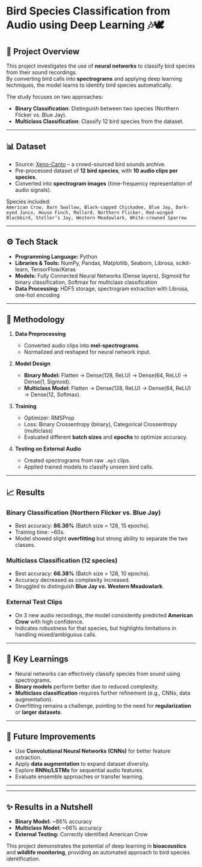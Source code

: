 # Bird Species Classification from Audio using Deep Learning 🎶🕊️

## 📌 Project Overview
This project investigates the use of **neural networks** to classify bird species from their sound recordings.  
By converting bird calls into **spectrograms** and applying deep learning techniques, the model learns to identify bird species automatically.  

The study focuses on two approaches:
- **Binary Classification**: Distinguish between two species (Northern Flicker vs. Blue Jay).
- **Multiclass Classification**: Classify 12 bird species from the dataset.

---

## 📊 Dataset
- Source: [Xeno-Canto](https://www.xeno-canto.org/) – a crowd-sourced bird sounds archive.  
- Pre-processed dataset of **12 bird species**, with **10 audio clips per species**.  
- Converted into **spectrogram images** (time-frequency representation of audio signals).  

Species included:  
`American Crow, Barn Swallow, Black-capped Chickadee, Blue Jay, Dark-eyed Junco, House Finch, Mallard, Northern Flicker, Red-winged Blackbird, Steller’s Jay, Western Meadowlark, White-crowned Sparrow`

---

## ⚙️ Tech Stack
- **Programming Language:** Python  
- **Libraries & Tools:** NumPy, Pandas, Matplotlib, Seaborn, Librosa, scikit-learn, TensorFlow/Keras  
- **Models:** Fully Connected Neural Networks (Dense layers), Sigmoid for binary classification, Softmax for multiclass classification  
- **Data Processing:** HDF5 storage, spectrogram extraction with Librosa, one-hot encoding  

---

## 🚀 Methodology
1. **Data Preprocessing**
   - Converted audio clips into **mel-spectrograms**.
   - Normalized and reshaped for neural network input.  

2. **Model Design**
   - **Binary Model:** Flatten → Dense(128, ReLU) → Dense(64, ReLU) → Dense(1, Sigmoid).  
   - **Multiclass Model:** Flatten → Dense(128, ReLU) → Dense(64, ReLU) → Dense(12, Softmax).  

3. **Training**
   - Optimizer: RMSProp  
   - Loss: Binary Crossentropy (binary), Categorical Crossentropy (multiclass)  
   - Evaluated different **batch sizes** and **epochs** to optimize accuracy.  

4. **Testing on External Audio**
   - Created spectrograms from raw `.mp3` clips.  
   - Applied trained models to classify unseen bird calls.  

---

## 📈 Results

### Binary Classification (Northern Flicker vs. Blue Jay)
- Best accuracy: **86.36%** (Batch size = 128, 15 epochs).  
- Training time: ~60s.  
- Model showed slight **overfitting** but strong ability to separate the two classes.  

### Multiclass Classification (12 species)
- Best accuracy: **66.38%** (Batch size = 128, 10 epochs).  
- Accuracy decreased as complexity increased.  
- Struggled to distinguish **Blue Jay vs. Western Meadowlark**.  

### External Test Clips
- On 3 new audio recordings, the model consistently predicted **American Crow** with high confidence.  
- Indicates robustness for that species, but highlights limitations in handling mixed/ambiguous calls.  

---

## 📌 Key Learnings
- Neural networks can effectively classify species from sound using spectrograms.  
- **Binary models** perform better due to reduced complexity.  
- **Multiclass classification** requires further refinement (e.g., CNNs, data augmentation).  
- Overfitting remains a challenge, pointing to the need for **regularization** or **larger datasets**.  

---

## 🔮 Future Improvements
- Use **Convolutional Neural Networks (CNNs)** for better feature extraction.  
- Apply **data augmentation** to expand dataset diversity.  
- Explore **RNNs/LSTMs** for sequential audio features.  
- Evaluate ensemble approaches or transfer learning.  

---

---

## ✨ Results in a Nutshell
- **Binary Model:** ~86% accuracy  
- **Multiclass Model:** ~66% accuracy  
- **External Testing:** Correctly identified American Crow  

This project demonstrates the potential of deep learning in **bioacoustics** and **wildlife monitoring**, providing an automated approach to bird species identification.  


